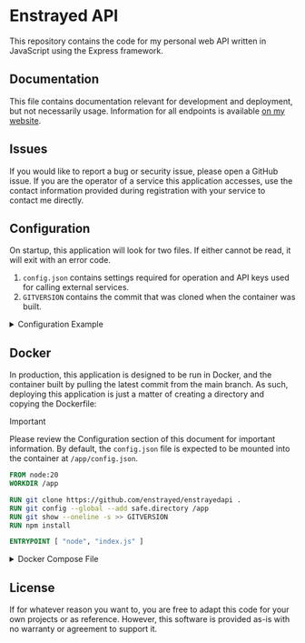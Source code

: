 # Enstrayed API
This repository contains the code for my personal web API written in JavaScript using the Express framework. 

## Documentation
This file contains documentation relevant for development and deployment, but not necessarily usage. Information for all endpoints is available [on my website](https://enstrayed.com/posts/20240409-API-Documentation.html).

## Issues
If you would like to report a bug or security issue, please open a GitHub issue. If you are the operator of a service this application accesses, use the contact information provided during registration with your service to contact me directly.

## Configuration
On startup, this application will look for two files. If either cannot be read, it will exit with an error code.
1. `config.json` contains settings required for operation and API keys used for calling external services.
2. `GITVERSION` contains the commit that was cloned when the container was built. 

<details> <summary>Configuration Example</summary>

* `couchdbHhost`: URL of CouchDB server.
* `mailjet.apiKey`: Mailjet API Key.
* `mailjet.senderAddress`: Email address that emails will be received from, must be verified in Mailjet admin panel.
* `frontpage.frontpageDir`: Directory of frontpage, will be served at root with modifications.
* `nowplaying.*.apiKey`: API key of respective service.
* `nowplaying.*.target`: User that should be queried to retrieve playback information.

```json
{
    "startup": {
        "apiPort": 8081,
        "routesDir": "./routes"
    },

    "couchdbHost": "",

    "mailjet": {
        "apiKey": "",
        "senderAddress": ""
    },

    "frontpage": {
        "frontpageDir": ""
    },

    "nowplaying": {
        "lastfm": {
            "apiKey": "",
            "target": ""
        },
        "jellyfin": {
            "apiKey": "",
            "host": "",
            "target": ""
        },
        "cider": {
            "apiKeys": [],
            "hosts": []
        }
    }

}
```

</details>

## Docker
In production, this application is designed to be run in Docker, and the container built by pulling the latest commit from the main branch. As such, deploying this application is just a matter of creating a directory and copying the Dockerfile:

> [!IMPORTANT]
> Please review the Configuration section of this document for important information. By default, the `config.json` file is expected to be mounted into the container at `/app/config.json`. 

```dockerfile
FROM node:20
WORKDIR /app

RUN git clone https://github.com/enstrayed/enstrayedapi .
RUN git config --global --add safe.directory /app 
RUN git show --oneline -s >> GITVERSION
RUN npm install

ENTRYPOINT [ "node", "index.js" ]
```

<details> <summary>Docker Compose File</summary>

```yaml
---
services:
  enstrayedapi:
    build:
      context: .
    image: enstrayedapi
    container_name: enstrayedapi
    restart: unless-stopped
    volumes:
      - ./config.json:/app/config.json
```

</details>

## License
If for whatever reason you want to, you are free to adapt this code for your own projects or as reference. However, this software is provided as-is with no warranty or agreement to support it. 
